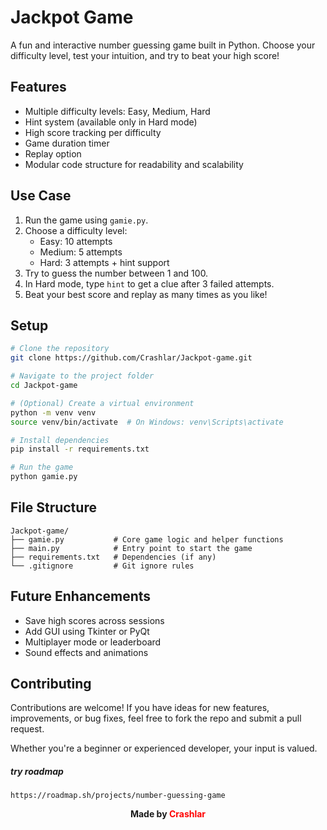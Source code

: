 #  Jackpot Game

A fun and interactive number guessing game built in Python. Choose your difficulty level, test your intuition, and try to beat your high score!

##  Features

- Multiple difficulty levels: Easy, Medium, Hard
- Hint system (available only in Hard mode)
- High score tracking per difficulty
- Game duration timer
- Replay option
- Modular code structure for readability and scalability

##  Use Case

1. Run the game using `gamie.py`.
2. Choose a difficulty level:
   - Easy: 10 attempts
   - Medium: 5 attempts
   - Hard: 3 attempts + hint support
3. Try to guess the number between 1 and 100.
4. In Hard mode, type `hint` to get a clue after 3 failed attempts.
5. Beat your best score and replay as many times as you like!

##  Setup

```bash
# Clone the repository
git clone https://github.com/Crashlar/Jackpot-game.git

# Navigate to the project folder
cd Jackpot-game

# (Optional) Create a virtual environment
python -m venv venv
source venv/bin/activate  # On Windows: venv\Scripts\activate

# Install dependencies
pip install -r requirements.txt

# Run the game
python gamie.py

```


## File Structure
```
Jackpot-game/
├── gamie.py           # Core game logic and helper functions
├── main.py            # Entry point to start the game
├── requirements.txt   # Dependencies (if any)
└── .gitignore         # Git ignore rules

```

## Future Enhancements
- Save high scores across sessions
- Add GUI using Tkinter or PyQt
- Multiplayer mode or leaderboard
- Sound effects and animations


## Contributing
Contributions are welcome! If you have ideas for new features, improvements, or bug fixes, feel free to fork the repo and submit a pull request.

Whether you're a beginner or experienced developer, your input is valued.



<!-- <p align="center" color = "red"><strong>Made by Crashlar</strong></p> -->

##### try roadmap
````
https://roadmap.sh/projects/number-guessing-game
````

<p align="center"><strong>Made by <span style="color:red;">Crashlar</span></strong></p>


